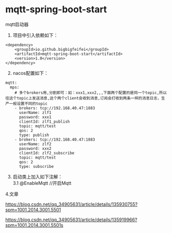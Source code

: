 # mqtt-spring-boot-start

mqtt启动器

1. 项目中引入依赖如下：<br>
```
<dependency>
    <groupId>io.github.bigbigfeifei</groupId>
    <artifactId>mqtt-spring-boot-start</artifactId>
    <version>1.0</version>
</dependency>
```        
2. nacos配置如下：<br>
```
mqtt:
  mps:
    # 多个brokers用,分割即可：如：xxx1,xxx2,,,下面两个配置的是同一个topic,所以往这个topic上发送消息,这个两个client会收到消息,订阅会打收到两条一样的消息日志，生产一般设置不同的topic
    - brokers: tcp://192.168.40.47:1883
      userName: zlf1
      password: xxx1
      clientId: zlf1_publish
      topic: mqtt/test
      qos: 2
      type: publish
    - brokers: tcp://192.168.40.47:1883
      userName: zlf2
      password: xxx2
      clientId: zlf2_subscribe
      topic: mqtt/test
      qos: 2
      type: subscribe
```
3. 启动类上加入如下注解：<br>
3.1 @EnableMqtt //开启Mqtt<br>

4.文章

https://blog.csdn.net/qq_34905631/article/details/135930755?spm=1001.2014.3001.5501

https://blog.csdn.net/qq_34905631/article/details/135919966?spm=1001.2014.3001.5501s
